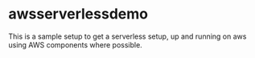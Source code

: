 # awsserverlessdemo
This is a sample setup to get a serverless setup, up and running on aws using AWS components where possible.
